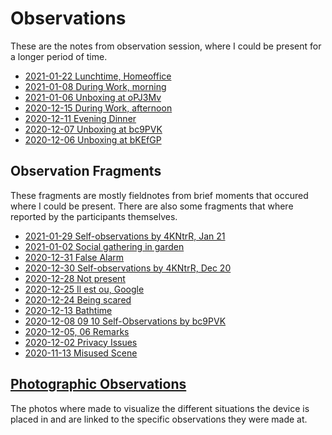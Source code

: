 # Observations
These are the notes from observation session, where I could be present for a longer period of time.

- [2021-01-22 Lunchtime, Homeoffice](data/observations/2021-01-22%20Lunchtime,%20Homeoffice.md)
- [2021-01-08 During Work, morning](data/observations/2021-01-08%20During%20Work,%20morning.md)
- [2021-01-06 Unboxing at oPJ3Mv](data/observations/2021-01-06%20Unboxing%20at%20oPJ3Mv.md)
- [2020-12-15 During Work, afternoon](data/observations/2020-12-15%20During%20Work,%20afternoon.md)
- [2020-12-11 Evening Dinner](data/observations/2020-12-11%20Evening%20Dinner.md)
- [2020-12-07 Unboxing at bc9PVK](data/observations/2020-12-07%20Unboxing%20at%20bc9PVK.md)
- [2020-12-06 Unboxing at bKEfGP](data/observations/2020-12-06%20Unboxing%20at%20bKEfGP.md)

## Observation Fragments
These fragments are mostly fieldnotes from brief moments that occured where I could be present. There are also some fragments that where reported by the participants themselves.

- [2021-01-29 Self-observations by 4KNtrR, Jan 21](data/observations/2021-01-29%20Self-observations%20by%204KNtrR,%20Jan%2021.md)
- [2021-01-02 Social gathering in garden](data/observations/2021-01-02%20Social%20gathering%20in%20garden.md)
- [2020-12-31 False Alarm](data/observations/2020-12-31%20False%20Alarm.md)
- [2020-12-30 Self-observations by 4KNtrR, Dec 20](data/observations/2020-12-30%20Self-observations%20by%204KNtrR,%20Dec%2020.md)
- [2020-12-28 Not present](data/observations/2020-12-28%20Not%20present.md)
- [2020-12-25 Il est ou, Google](data/observations/2020-12-25%20Il%20est%20ou,%20Google.md)
- [2020-12-24 Being scared](data/observations/2020-12-24%20Being%20scared.md)
- [2020-12-13 Bathtime](data/observations/2020-12-13%20Bathtime.md)
- [2020-12-08 09 10 Self-Observations by bc9PVK](data/observations/2020-12-08%2009%2010%20Self-Observations%20by%20bc9PVK.md)
- [2020-12-05, 06 Remarks](data/observations/2020-12-05,%2006%20Remarks.md)
- [2020-12-02 Privacy Issues](data/observations/2020-12-02%20Privacy%20Issues.md)
- [2020-11-13 Misused Scene](data/observations/2020-11-13%20Misused%20Scene.md)

## [Photographic Observations](data/Photographic%20Observations.md)
The photos where made to visualize the different situations the device is placed in and are linked to the specific observations they were made at.